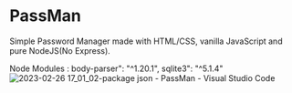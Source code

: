 # PassMan
Simple Password Manager made with HTML/CSS, vanilla JavaScript and pure NodeJS(No Express).

Node Modules :
body-parser": "^1.20.1",
sqlite3": "^5.1.4"
![2023-02-26 17_01_02-package json - PassMan - Visual Studio Code](https://user-images.githubusercontent.com/67643531/221415151-af90327b-335d-4a36-b47a-a1ac7a69a3e5.png)
